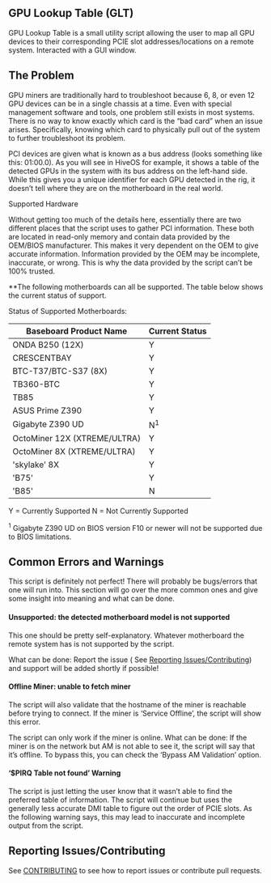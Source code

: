 ## GPU Lookup Table (GLT)
GPU Lookup Table is a small utility script allowing the user to map all GPU
devices to their corresponding PCIE slot addresses/locations on a remote system.
Interacted with a GUI window.

## The Problem

GPU miners are traditionally hard to troubleshoot because 6, 8, or even 12 GPU devices can be in a single chassis at a time. Even with special management software and tools, one problem still exists in most systems. There is no way to know exactly which card is the “bad card” when an issue arises. Specifically, knowing which card to physically pull out of the system to further troubleshoot its problem.


PCI devices are given what is known as a bus address (looks something like this: 01:00.0). As you will see in HiveOS for example, it shows a table of the detected GPUs in the system with its bus address on the left-hand side. While this gives you a unique identifier for each GPU detected in the rig, it doesn’t tell where they are on the motherboard in the real world.

Supported Hardware

Without getting too much of the details here, essentially there are two different places that the script uses to gather PCI information. These both are located in read-only memory and contain data provided by the OEM/BIOS manufacturer. This makes it very dependent on the OEM to give accurate information. Information provided by the OEM may be incomplete, inaccurate, or wrong. This is why the data provided by the script can’t be 100% trusted.

**The following motherboards can all be supported. The table below shows the current status of support.

Status of Supported Motherboards:

| Baseboard Product Name | Current Status |
| -------------- |  ------------ |
| ONDA B250 (12X) | Y |
| CRESCENTBAY | Y |
| BTC-T37/BTC-S37 (8X) | Y|
| TB360-BTC | Y |
| TB85 | Y |
| ASUS Prime Z390 | Y |
| Gigabyte Z390 UD| N<sup>1</sup> |
| OctoMiner 12X (XTREME/ULTRA) | Y |
| OctoMiner 8X (XTREME/ULTRA) | Y |
| 'skylake' 8X | Y |
| 'B75' | Y |
| 'B85' | N |

Y = Currently Supported
N = Not Currently Supported

<sup>1</sup> Gigabyte Z390 UD on BIOS version F10 or newer will not be supported due to BIOS limitations.

## Common Errors and Warnings
This script is definitely not perfect! There will probably be bugs/errors that one will run into. This section will go over the more common ones and give some insight into meaning and what can be done.

#### Unsupported: the detected motherboard model is not supported
This one should be pretty self-explanatory. Whatever motherboard the remote system has is not supported by the script.

What can be done: Report the issue ( See [Reporting Issues/Contributing](./README.md#reporting-issuescontributing)) and support will be added shortly if possible!

#### Offline Miner: unable to fetch miner
The script will also validate that the hostname of the miner is reachable before trying to connect. If the miner is ‘Service Offline’, the script will show this error.

The script can only work if the miner is online.
What can be done: If the miner is on the network but AM is not able to see it, the script will say that it’s offline. To bypass this, you can check the ‘Bypass AM Validation’ option.

#### ‘$PIRQ Table not found’ Warning
The script is just letting the user know that it wasn’t able to find the preferred table of information. The script will continue but uses the generally less accurate DMI table to figure out the order of PCIE slots. As the following warning says, this may lead to inaccurate and incomplete output from the script.


## Reporting Issues/Contributing
See [CONTRIBUTING](./.github/CONTRIBUTING.md) to see how to report issues or contribute pull requests.
